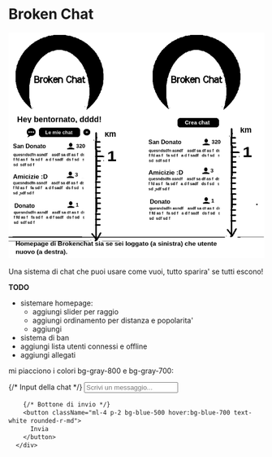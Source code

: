 # Broken Chat

![alt text](preview.png "First preview app")

Una sistema di chat che puoi usare come vuoi, tutto sparira' se tutti escono!

**TODO**

- sistemare homepage:
  - aggiungi slider per raggio
  - aggiungi ordinamento per distanza e popolarita'
  - aggiungi
- sistema di ban
- aggiungi lista utenti connessi e offline
- aggiungi allegati



mi piacciono i colori bg-gray-800 e bg-gray-700:

<div className="flex items-center p-4 bg-gray-800 text-white">
        {/* Input della chat */}
        <input
          type="text"
          placeholder="Scrivi un messaggio..."
          className="flex-1 p-2 bg-gray-700 text-white rounded-l-md"
        />
        
        {/* Bottone di invio */}
        <button className="ml-4 p-2 bg-blue-500 hover:bg-blue-700 text-white rounded-r-md">
          Invia
        </button>
      </div>